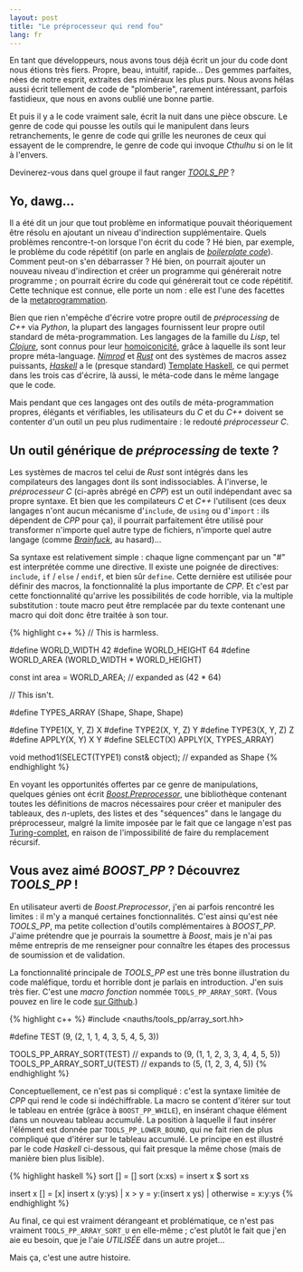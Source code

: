 ```yaml
---
layout: post
title: "Le préprocesseur qui rend fou"
lang: fr
---
```


En tant que développeurs, nous avons tous déjà écrit un jour du code dont nous
étions très fiers. Propre, beau, intuitif, rapide... Des gemmes parfaites, nées
de notre esprit, extraites des minéraux les plus purs. Nous avons hélas aussi
écrit tellement de code de "plomberie", rarement intéressant, parfois
fastidieux, que nous en avons oublié une bonne partie.

Et puis il y a le code vraiment sale, écrit la nuit dans une pièce obscure. Le
genre de code qui pousse les outils qui le manipulent dans leurs
retranchements, le genre de code qui grille les neurones de ceux qui essayent
de le comprendre, le genre de code qui invoque *Cthulhu* si on le lit à
l'envers.

Devinerez-vous dans quel groupe il faut ranger
[*TOOLS_PP*](https://github.com/nicuveo/TOOLS_PP) ?


## Yo, dawg...

Il a été dit un jour que tout problème en informatique pouvait théoriquement
être résolu en ajoutant un niveau d'indirection supplémentaire. Quels problèmes
rencontre-t-on lorsque l'on écrit du code ? Hé bien, par exemple, le problème
du code répétitif (on parle en anglais de [*boilerplate
code*](http://en.wikipedia.org/wiki/Boilerplate_code)). Comment peut-on s'en
débarrasser ? Hé bien, on pourrait ajouter un nouveau niveau d'indirection et
créer un programme qui générerait notre programme ; on pourrait écrire du code
qui générerait tout ce code répétitif. Cette technique est connue, elle porte
un nom : elle est l'une des facettes de la
[metaprogrammation](http://fr.wikipedia.org/wiki/M%C3%A9taprogrammation).

Bien que rien n'empêche d'écrire votre propre outil de *préprocessing* de *C++*
via *Python*, la plupart des langages fournissent leur propre outil standard de
méta-programmation. Les langages de la famille du *Lisp*, tel
[*Clojure*](http://clojure.org/), sont connus pour leur
[homoiconicité](http://fr.wikipedia.org/wiki/Homoiconicit%C3%A9), grâce à
laquelle ils sont leur propre
méta-language. [*Nimrod*](http://nimrod-lang.org/) et
[*Rust*](http://www.rust-lang.org/) ont des systèmes de macros assez puissants,
[*Haskell*](http://www.haskell.org) a le (presque standard) [Template
Haskell](http://www.haskell.org/haskellwiki/Template_Haskell), ce qui permet
dans les trois cas d'écrire, là aussi, le méta-code dans le même langage que le
code.

Mais pendant que ces langages ont des outils de méta-programmation propres,
élégants et vérifiables, les utilisateurs du *C* et du *C++* doivent se
contenter d'un outil un peu plus rudimentaire : le redouté *préprocesseur C*.


## Un outil générique de *préprocessing* de texte ?

Les systèmes de macros tel celui de *Rust* sont intégrés dans les compilateurs
des langages dont ils sont indissociables. À l'inverse, le *préprocesseur C*
(ci-après abrégé en *CPP*) est un outil indépendant avec sa propre syntaxe. Et
bien que les compilateurs *C* et *C++* l'utilisent (ces deux langages n'ont
aucun mécanisme d'`include`, de `using` ou d'`import` : ils dépendent de *CPP*
pour ça), il pourrait parfaitement être utilisé pour transformer n'importe quel
autre type de fichiers, n'importe quel autre langage (comme
[*Brainfuck*](https://github.com/nicuveo/BrainPlusPlus), au hasard)...

Sa syntaxe est relativement simple : chaque ligne commençant par un "#" est
interprétée comme une directive. Il existe une poignée de directives:
`include`, `if` / `else` / `endif`, et bien sûr `define`. Cette dernière est
utilisée pour définir des macros, la fonctionnalité la plus importante de
*CPP*. Et c'est par cette fonctionnalité qu'arrive les possibilités de code
horrible, via la multiple substitution : toute macro peut être remplacée par du
texte contenant une macro qui doit donc être traitée à son tour.

{% highlight c++ %}
// This is harmless.

#define WORLD_WIDTH   42
#define WORLD_HEIGHT  64
#define WORLD_AREA   (WORLD_WIDTH * WORLD_HEIGHT)

const int area = WORLD_AREA; // expanded as (42 * 64)


// This isn't.

#define TYPES_ARRAY (Shape<int>, Shape<float>, Shape<double>)

#define TYPE1(X, Y, Z) X
#define TYPE2(X, Y, Z) Y
#define TYPE3(X, Y, Z) Z
#define APPLY(X, Y) X Y
#define SELECT(X) APPLY(X, TYPES_ARRAY)

void method1(SELECT(TYPE1) const& object); // expanded as Shape<int>
{% endhighlight %}

En voyant les opportunités offertes par ce genre de manipulations, quelques
génies ont écrit
[*Boost.Preprocessor*](http://www.boost.org/doc/libs/release/libs/preprocessor/),
une bibliothèque contenant toutes les définitions de macros nécessaires pour
créer et manipuler des tableaux, des *n*-uplets, des listes et des "séquences"
dans le langage du préprocesseur, malgré la limite imposée par le fait que ce
langage n'est pas
[Turing-complet](http://fr.wikipedia.org/wiki/Turing-complet), en raison de
l'impossibilité de faire du remplacement récursif.


## Vous avez aimé *BOOST_PP* ? Découvrez *TOOLS_PP* !

En utilisateur averti de *Boost.Preprocessor*, j'en ai parfois rencontré les
limites : il m'y a manqué certaines fonctionnalités. C'est ainsi qu'est née
*TOOLS_PP*, ma petite collection d'outils complémentaires à *BOOST_PP*. J'aime
prétendre que je pourrais la soumettre à *Boost*, mais je n'ai pas même
entrepris de me renseigner pour connaître les étapes des processus de
soumission et de validation.

La fonctionnalité principale de *TOOLS_PP* est une très bonne illustration du
code maléfique, tordu et horrible dont je parlais en introduction. J'en suis
très fier. C'est une *macro fonction* nommée `TOOLS_PP_ARRAY_SORT`. (Vous
pouvez en lire le code [sur
Github](https://raw.githubusercontent.com/nicuveo/TOOLS_PP/master/include/nauths/tools_pp/array_sort.hh).)

{% highlight c++ %}
#include <nauths/tools_pp/array_sort.hh>

#define TEST (9, (2, 1, 1, 4, 3, 5, 4, 5, 3))

TOOLS_PP_ARRAY_SORT(TEST)   // expands to (9, (1, 1, 2, 3, 3, 4, 4, 5, 5))
TOOLS_PP_ARRAY_SORT_U(TEST) // expands to (5, (1, 2, 3, 4, 5))
{% endhighlight %}

Conceptuellement, ce n'est pas si compliqué : c'est la syntaxe limitée de *CPP*
qui rend le code si indéchiffrable. La macro se content d'itérer sur tout le
tableau en entrée (grâce à `BOOST_PP_WHILE`), en insérant chaque élément dans
un nouveau tableau accumulé. La position à laquelle il faut insérer l'élément
est donnée par `TOOLS_PP_LOWER_BOUND`, qui ne fait rien de plus compliqué que
d'itérer sur le tableau accumulé. Le principe en est illustré par le code
*Haskell* ci-dessous, qui fait presque la même chose (mais de manière bien plus
lisible).

{% highlight haskell %}
sort [] = []
sort (x:xs) = insert x $ sort xs

insert x [] = [x]
insert x (y:ys)
  | x > y     = y:(insert x ys)
  | otherwise = x:y:ys
{% endhighlight %}


Au final, ce qui est vraiment dérangeant et problématique, ce n'est pas
vraiment `TOOLS_PP_ARRAY_SORT_U` en elle-même ; c'est plutôt le fait que j'en
aie eu besoin, que je l'aie *UTILISÉE* dans un autre projet...

Mais ça, c'est une autre histoire.
